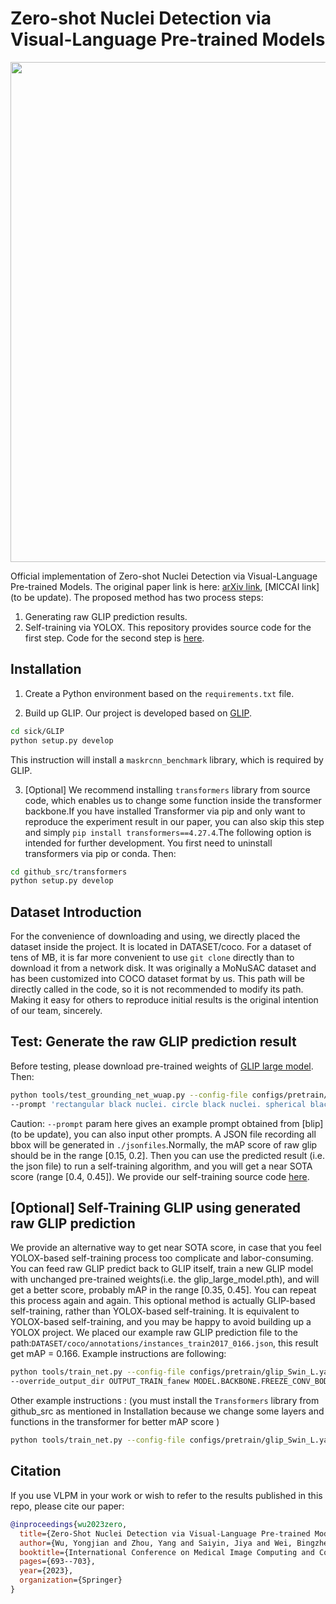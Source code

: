 # Zero-shot Nuclei Detection via Visual-Language Pre-trained Models

<img src="VLPMNuD.png" width="800">

Official implementation of Zero-shot Nuclei Detection via Visual-Language Pre-trained Models.
The original paper link is here:
[arXiv link](https://arxiv.org/abs/2306.17659), [MICCAI link](to be update).
The proposed method has two process steps:
1. Generating raw GLIP prediction results.
2. Self-training via YOLOX.
This repository provides source code for the first step. Code for the second step is [here](https://github.com/wuyongjianCODE/VLPMNuD_part2).
## Installation
1. Create a Python environment based on the ```requirements.txt``` file.

2. Build up GLIP.
Our project is developed based on [GLIP](https://github.com/microsoft/GLIP).

```bash 
cd sick/GLIP
python setup.py develop
```
This instruction will install a ```maskrcnn_benchmark``` library, which is required by GLIP.

3. [Optional] We recommend installing ```transformers``` library from source code, which enables us to change some function inside the transformer backbone.If you have installed Transformer via pip and only want to reproduce the experiment result in our paper, you can also skip this step and simply ```pip install transformers==4.27.4```.The following option is intended for further development.
You first need to uninstall transformers via pip or conda.
Then:
```bash 
cd github_src/transformers
python setup.py develop
```
## Dataset Introduction

For the convenience of downloading and using, we directly placed the dataset inside the project. It is located in DATASET/coco. For a dataset of tens of MB, it is far more convenient to use ```git clone``` directly than to download it from a network disk.
It was originally a MoNuSAC dataset and has been customized into COCO dataset format by us. This path will be directly called in the code, so it is not recommended to modify its path.
Making it easy for others to reproduce initial results is the original intention of our team, sincerely.

## Test: Generate the raw GLIP prediction result
Before testing, please download pre-trained weights of [GLIP large model](https://huggingface.co/GLIPModel/GLIP/blob/main/glip_large_model.pth).
Then:
```bash 
python tools/test_grounding_net_wuap.py --config-file configs/pretrain/glip_Swin_L.yaml --weight glip_large_model.pth 
--prompt 'rectangular black nuclei. circle black nuclei. spherical black nuclei. rectangular dark purple nuclei. circle dark purple nuclei. spherical dark purple nuclei.' TEST.IMS_PER_BATCH 1 MODEL.DYHEAD.SCORE_AGG "MEAN" TEST.EVAL_TASK detection MODEL.DYHEAD.FUSE_CONFIG.MLM_LOSS False OUTPUT_DIR OUTPUT
```
Caution: ```--prompt``` param here gives an example prompt obtained from [blip](to be update), you can also input other prompts.
A JSON file recording all bbox will be generated in ```./jsonfiles```.Normally, the mAP score of raw glip should be in the range [0.15, 0.2]. Then you can use the predicted result (i.e. the json file) to run a self-training algorithm, and you will get a near SOTA score (range [0.4, 0.45]). We provide our self-training source code [here](https://github.com/wuyongjianCODE/VLPMNuD_part2).

## [Optional] Self-Training GLIP using generated raw GLIP prediction
We provide an alternative way to get near SOTA score, in case that you feel YOLOX-based self-training process too complicate and labor-consuming.
You can feed raw GLIP predict back to GLIP itself, train a new GLIP model with unchanged pre-trained weights(i.e. the glip_large_model.pth), and will get a better score, probably mAP in the range [0.35, 0.45]. You can repeat this process again and again. This optional method is actually GLIP-based self-training, rather than YOLOX-based self-training.
It is equivalent to YOLOX-based self-training, and you may be happy to avoid building up a YOLOX project.
We placed our example raw GLIP prediction file to the path:```DATASET/coco/annotations/instances_train2017_0166.json```, this result get mAP = 0.166.
Example instructions are following:
```bash 
python tools/train_net.py --config-file configs/pretrain/glip_Swin_L.yaml --train_label "DATASET/coco/annotations/instances_train2017_0166.json" --restart True --use-tensorboard 
--override_output_dir OUTPUT_TRAIN_fanew MODEL.BACKBONE.FREEZE_CONV_BODY_AT 1 SOLVER.IMS_PER_BATCH 1 SOLVER.USE_AMP True SOLVER.MAX_EPOCH 4 TEST.DURING_TRAINING True TEST.IMS_PER_BATCH 1 SOLVER.FIND_UNUSED_PARAMETERS False SOLVER.BASE_LR 0.00001 SOLVER.LANG_LR 0.00001 DATASETS.DISABLE_SHUFFLE True MODEL.DYHEAD.SCORE_AGG "MEAN" TEST.EVAL_TASK detection AUGMENT.MULT_MIN_SIZE_TRAIN (800,) SOLVER.CHECKPOINT_PERIOD 100
```
Other example instructions : (you must install the ```Transformers``` library from github_src as mentioned in Installation because we change some layers and functions in the transformer for better mAP score )
```bash 
python tools/train_net.py --config-file configs/pretrain/glip_Swin_L.yaml --train_label "/data2/wyj/GLIP/DATASET/coco/annotations/instances_train2017_0166.json" --restart True --use-tensorboard --override_output_dir OUTPUT_TRAIN_fanew MODEL.BACKBONE.FREEZE_CONV_BODY_AT 1 SOLVER.IMS_PER_BATCH 1 SOLVER.USE_AMP True SOLVER.MAX_ITER 500 TEST.DURING_TRAINING True TEST.IMS_PER_BATCH 1 SOLVER.FIND_UNUSED_PARAMETERS False SOLVER.BASE_LR 0.00001 SOLVER.LANG_LR 0.00001 DATASETS.DISABLE_SHUFFLE True MODEL.DYHEAD.SCORE_AGG "MEAN" TEST.EVAL_TASK detection AUGMENT.MULT_MIN_SIZE_TRAIN (800,) SOLVER.CHECKPOINT_PERIOD 100 SWINBLO 3 lang_adap_mlp 2
```

## Citation

If you use VLPM in your work or wish to refer to the results published in this repo, please cite our paper:
```BibTeX
@inproceedings{wu2023zero,
  title={Zero-Shot Nuclei Detection via Visual-Language Pre-trained Models},
  author={Wu, Yongjian and Zhou, Yang and Saiyin, Jiya and Wei, Bingzheng and Lai, Maode and Shou, Jianzhong and Fan, Yubo and Xu, Yan},
  booktitle={International Conference on Medical Image Computing and Computer-Assisted Intervention},
  pages={693--703},
  year={2023},
  organization={Springer}
}
```



